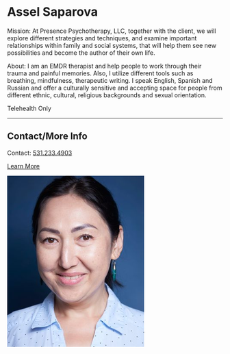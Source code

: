 # Assel Saparova

Mission: At Presence Psychotherapy, LLC, together with the client, we will explore different strategies and techniques, and examine important relationships within family and social systems, that will help them see new possibilities and become the author of their own life.

About: I am an EMDR therapist and help people to work through their trauma and painful memories. Also, I utilize different tools such as breathing, mindfulness, therapeutic writing. I speak English, Spanish and Russian and offer a culturally sensitive and accepting space for people from different ethnic, cultural, religious backgrounds and sexual orientation.

Telehealth Only

---
Contact/More Info
--

Contact: [531.233.4903](tel:5312334903)

[Learn More](https://www.psychologytoday.com/us/therapists/assel-saparova-lincoln-ne/422958)

![picture](./markdown/resources/images/aSaparova.jpeg)
